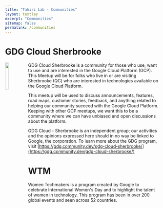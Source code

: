 ```yaml
---
title: "Tahiri Lab - Communities"
layout: textlay
excerpt: "Communities"
sitemap: false
permalink: /communities
---
```


# GDG Cloud Sherbrooke 

<img src="{{ site.url }}{{ site.baseurl }}/images/logopic/logo_gdg.png" class="img-responsive" width="15%" style="float: left" />
GDG Cloud Sherbrooke is a community for those who use, want to use and are interested in the Google Cloud Platform (GCP). This Meetup will be for folks who live in or are visiting Sherbrooke (QC) who are interested in technologies available on the Google Cloud Platform.

This meetup will be used to discuss announcements, features, road maps, customer stories, feedback, and anything related to helping our community succeed with the Google Cloud Platform. Keeping with other GCP meetups, we want this to be a community where we can have unbiased and open discussions about the platform.

GDG Cloud - Sherbrooke is an independent group; our activities and the opinions expressed here should in no way be linked to Google, the corporation. To learn more about the GDG program, visit [https://gdg.community.dev/gdg-cloud-sherbrooke/](https://gdg.community.dev/gdg-cloud-sherbrooke/)


# WTM

Women Techmakers is a program created by Google to celebrate International Women's Day and to highlight the talent of women in technology. This program has been in over 200 global events and seen across 52 countries.

